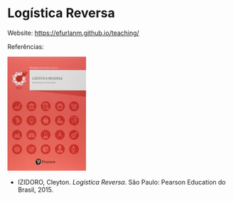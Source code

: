 # Logística Reversa

Website: <https://efurlanm.github.io/teaching/>

Referências:

![](img/izidoro.jpg)

- IZIDORO, Cleyton. *Logística Reversa*. São Paulo: Pearson Education do Brasil, 2015.
